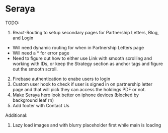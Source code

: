 # Seraya

TODO:

1. React-Routing to setup secondary pages for Partnership Letters, Blog, and Login

- Will need dynamic routing for when in Partnership Letters page
- Will need a \* for error page
- Need to figure out how to either use Link with smooth scrolling and working with IDs, or keep the Strategy section as anchor tags and figure out the smooth scroll.

2. Firebase authentication to enabe users to login
3. Custom user hook to check if user is signed in on partnership letter page and that will pick they can access the holdings PDF or not.
4. Make Seraya hero look better on iphone devices (blocked by background leaf rn)
5. Add footer with Contact Us

Additional:

1. Lazy load images and with blurry placeholder first while main is loading
